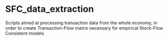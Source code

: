 # SFC_data_extraction
Scripts aimed at processing transaction data from the whole economy, in order to create Transaction-Flow matrix necessary for empirical Stock-Flow Consistent models
